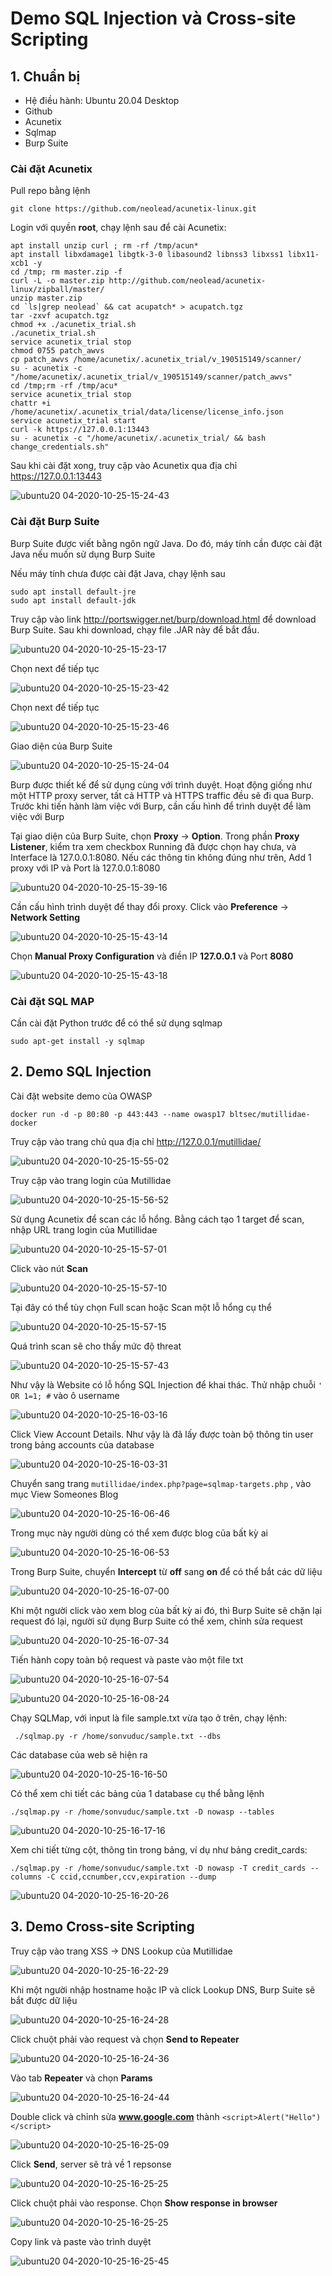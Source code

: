 # Demo SQL Injection và Cross-site Scripting 
## 1. Chuẩn bị

  + Hệ điều hành: Ubuntu 20.04 Desktop
  + Github
  + Acunetix
  + Sqlmap
  + Burp Suite
  
### Cài đặt Acunetix

Pull repo bằng lệnh

```
git clone https://github.com/neolead/acunetix-linux.git
```
Login với quyền **root**, chạy lệnh sau để cài Acunetix:

```
apt install unzip curl ; rm -rf /tmp/acun*
apt install libxdamage1 libgtk-3-0 libasound2 libnss3 libxss1 libx11-xcb1 -y
cd /tmp; rm master.zip -f
curl -L -o master.zip http://github.com/neolead/acunetix-linux/zipball/master/
unzip master.zip
cd `ls|grep neolead` && cat acupatch* > acupatch.tgz
tar -zxvf acupatch.tgz
chmod +x ./acunetix_trial.sh
./acunetix_trial.sh
service acunetix_trial stop
chmod 0755 patch_awvs
cp patch_awvs /home/acunetix/.acunetix_trial/v_190515149/scanner/
su - acunetix -c "/home/acunetix/.acunetix_trial/v_190515149/scanner/patch_awvs"
cd /tmp;rm -rf /tmp/acu*
service acunetix_trial stop
chattr +i /home/acunetix/.acunetix_trial/data/license/license_info.json
service acunetix_trial start
curl -k https://127.0.0.1:13443
su - acunetix -c "/home/acunetix/.acunetix_trial/ && bash change_credentials.sh"
```
Sau khi cài đặt xong, truy cập vào Acunetix qua địa chỉ https://127.0.0.1:13443

![ubuntu20 04-2020-10-25-15-24-43](https://user-images.githubusercontent.com/32956424/97102211-40265b00-16d6-11eb-8cb0-1a093ffe2cdc.png)



### Cài đặt Burp Suite

Burp Suite được viết bằng ngôn ngữ Java. Do đó, máy tính cần được cài đặt Java nếu muốn sử dụng Burp Suite

Nếu máy tính chưa được cài đặt Java, chạy lệnh sau

```
sudo apt install default-jre
sudo apt install default-jdk
```

Truy cập vào link http://portswigger.net/burp/download.html để download Burp Suite. Sau khi download, chạy file .JAR này để bắt đầu.

![ubuntu20 04-2020-10-25-15-23-17](https://user-images.githubusercontent.com/32956424/97102218-503e3a80-16d6-11eb-8cd4-6025ae60c7f9.png)

Chọn next để tiếp tục 

![ubuntu20 04-2020-10-25-15-23-42](https://user-images.githubusercontent.com/32956424/97102226-5f24ed00-16d6-11eb-86b0-d4bc1c998f2d.png)


Chọn next để tiếp tục 

![ubuntu20 04-2020-10-25-15-23-46](https://user-images.githubusercontent.com/32956424/97102231-6a781880-16d6-11eb-9fd5-40faab0dc669.png)

Giao diện của Burp Suite

![ubuntu20 04-2020-10-25-15-24-04](https://user-images.githubusercontent.com/32956424/97102238-7368ea00-16d6-11eb-83f1-8db17190d5f8.png)

Burp được thiết kế để sử dụng cùng với trình duyệt. Hoạt động giống như một HTTP proxy server, tất cả HTTP và HTTPS traffic đều sẽ đi qua Burp. Trước khi tiến hành làm việc với Burp, cần cấu hình để trình duyệt để làm việc với Burp 

Tại giao diện của Burp Suite, chọn **Proxy** -> **Option**. Trong phần **Proxy Listener**, kiểm tra xem checkbox Running đã được chọn hay chưa, và Interface là 127.0.0.1:8080. Nếu các thông tin không đúng như trên, Add 1 proxy với IP và Port là 127.0.0.1:8080

![ubuntu20 04-2020-10-25-15-39-16](https://user-images.githubusercontent.com/32956424/97102457-474e6880-16d8-11eb-84b3-932dc27703dd.png)

Cần cấu hình trình duyệt để thay đổi proxy. Click vào **Preference** -> **Network Setting**

![ubuntu20 04-2020-10-25-15-43-14](https://user-images.githubusercontent.com/32956424/97102530-d8254400-16d8-11eb-9cbb-578db11aff22.png)

Chọn **Manual Proxy Configuration** và điền IP **127.0.0.1** và Port **8080**

![ubuntu20 04-2020-10-25-15-43-18](https://user-images.githubusercontent.com/32956424/97102564-21759380-16d9-11eb-8e4d-028305e0ac6d.png)


### Cài đặt SQL MAP

Cần cài đặt Python trước để có thể sử dụng sqlmap

```
sudo apt-get install -y sqlmap
```

## 2. Demo SQL Injection

Cài đặt website demo của OWASP

```
docker run -d -p 80:80 -p 443:443 --name owasp17 bltsec/mutillidae-docker
```
Truy cập vào trang chủ qua địa chỉ http://127.0.0.1/mutillidae/ 

![ubuntu20 04-2020-10-25-15-55-02](https://user-images.githubusercontent.com/32956424/97102727-76fe7000-16da-11eb-81a9-a130dc34b3ae.png)

Truy cập vào trang login của Mutillidae

![ubuntu20 04-2020-10-25-15-56-52](https://user-images.githubusercontent.com/32956424/97102779-e5dbc900-16da-11eb-97cb-b2678dba3160.png)

Sử dụng Acunetix để scan các lỗ hổng. Bằng cách tạo 1 target để scan, nhập URL trang login của Mutillidae

![ubuntu20 04-2020-10-25-15-57-01](https://user-images.githubusercontent.com/32956424/97102809-20456600-16db-11eb-8ad2-f0faa21a9b64.png)

Click vào nút **Scan**

![ubuntu20 04-2020-10-25-15-57-10](https://user-images.githubusercontent.com/32956424/97102817-2d625500-16db-11eb-84b7-d1cd443d3486.png)

Tại đây có thể tùy chọn Full scan hoặc Scan một lỗ hổng cụ thể

![ubuntu20 04-2020-10-25-15-57-15](https://user-images.githubusercontent.com/32956424/97102825-3e12cb00-16db-11eb-9c4c-9986816dbf90.png)

Quá trình scan sẽ cho thấy mức độ threat 

![ubuntu20 04-2020-10-25-15-57-43](https://user-images.githubusercontent.com/32956424/97102830-4965f680-16db-11eb-8310-0f90ecff8e13.png)

Như vậy là Website có lỗ hổng SQL Injection để khai thác. Thử nhập chuỗi ```' OR 1=1; #``` vào ô username

![ubuntu20 04-2020-10-25-16-03-16](https://user-images.githubusercontent.com/32956424/97102891-c5f8d500-16db-11eb-8e02-434d9b6c0c21.png)

Click View Account Details. Như vậy là đã lấy được toàn bộ thông tin user trong bảng accounts của database

![ubuntu20 04-2020-10-25-16-03-31](https://user-images.githubusercontent.com/32956424/97102893-cc874c80-16db-11eb-973b-26693d0f4e7c.png)

Chuyển sang trang ```mutillidae/index.php?page=sqlmap-targets.php``` , vào mục View Someones Blog

![ubuntu20 04-2020-10-25-16-06-46](https://user-images.githubusercontent.com/32956424/97102975-62bb7280-16dc-11eb-9f44-6794ee1220cd.png)

Trong mục này người dùng có thể xem được blog của bất kỳ ai

![ubuntu20 04-2020-10-25-16-06-53](https://user-images.githubusercontent.com/32956424/97102982-74047f00-16dc-11eb-8874-e4fec3b7f9eb.png)

Trong Burp Suite, chuyển **Intercept** từ **off** sang **on** để có thể bắt các dữ liệu

![ubuntu20 04-2020-10-25-16-07-00](https://user-images.githubusercontent.com/32956424/97102991-88e11280-16dc-11eb-90fe-2cbfd95a2a7e.png)

Khi một người click vào xem blog của bất kỳ ai đó, thì Burp Suite sẽ chặn lại request đó lại, người sử dụng Burp Suite có thể xem, chỉnh sửa request

![ubuntu20 04-2020-10-25-16-07-34](https://user-images.githubusercontent.com/32956424/97103059-e1b0ab00-16dc-11eb-9c56-b349d7d2760d.png)

Tiến hành copy toàn bộ request và paste vào một file txt

![ubuntu20 04-2020-10-25-16-07-54](https://user-images.githubusercontent.com/32956424/97103073-eecd9a00-16dc-11eb-9840-7dfb1d6d7587.png)

![ubuntu20 04-2020-10-25-16-08-24](https://user-images.githubusercontent.com/32956424/97103081-f55c1180-16dc-11eb-9f0f-1857379091d4.png)

Chạy SQLMap, với input là file sample.txt vừa tạo ở trên, chạy lệnh:

```
 ./sqlmap.py -r /home/sonvuduc/sample.txt --dbs
```
Các database của web sẽ hiện ra

![ubuntu20 04-2020-10-25-16-16-50](https://user-images.githubusercontent.com/32956424/97103218-9d71da80-16dd-11eb-8e02-d58d58ed887a.png)

Có thể xem chi tiết các bảng của 1 database cụ thể bằng lệnh 

```
./sqlmap.py -r /home/sonvuduc/sample.txt -D nowasp --tables
```

![ubuntu20 04-2020-10-25-16-17-16](https://user-images.githubusercontent.com/32956424/97103233-b7132200-16dd-11eb-825d-b41be5585839.png)


Xem chi tiết từng cột, thông tin trong bảng, ví dụ như bảng credit_cards:

```
./sqlmap.py -r /home/sonvuduc/sample.txt -D nowasp -T credit_cards --columns -C ccid,ccnumber,ccv,expiration --dump
```

![ubuntu20 04-2020-10-25-16-20-26](https://user-images.githubusercontent.com/32956424/97103275-02c5cb80-16de-11eb-90ef-355e4b4ad33c.png)


## 3. Demo Cross-site Scripting 

Truy cập vào trang XSS -> DNS Lookup của Mutillidae

![ubuntu20 04-2020-10-25-16-22-29](https://user-images.githubusercontent.com/32956424/97103410-e24a4100-16de-11eb-9a12-f4eeeb2c0a46.png)

Khi một người nhập hostname hoặc IP và click Lookup DNS, Burp Suite sẽ bắt được dữ liệu 

![ubuntu20 04-2020-10-25-16-24-28](https://user-images.githubusercontent.com/32956424/97103454-30f7db00-16df-11eb-9add-2ae8ad283360.png)

Click chuột phải vào request và chọn **Send to Repeater**

![ubuntu20 04-2020-10-25-16-24-36](https://user-images.githubusercontent.com/32956424/97103473-51279a00-16df-11eb-805b-8503d19caa3c.png)

Vào tab **Repeater** và chọn **Params**

![ubuntu20 04-2020-10-25-16-24-44](https://user-images.githubusercontent.com/32956424/97103496-6b617800-16df-11eb-8305-0b707eab292c.png)

Double click và chỉnh sửa **www.google.com** thành ```<script>Alert("Hello")</script>```

![ubuntu20 04-2020-10-25-16-25-09](https://user-images.githubusercontent.com/32956424/97103525-977cf900-16df-11eb-880d-c9e2d29ccbc0.png)


Click **Send**, server sẽ trả về 1 repsonse

![ubuntu20 04-2020-10-25-16-25-25](https://user-images.githubusercontent.com/32956424/97103537-a95e9c00-16df-11eb-8bac-305b62a912ee.png)

Click chuột phải vào response. Chọn **Show response in browser**

![ubuntu20 04-2020-10-25-16-25-25](https://user-images.githubusercontent.com/32956424/97103570-d8750d80-16df-11eb-8d60-079a20340291.png)


Copy link và paste vào trình duyệt

![ubuntu20 04-2020-10-25-16-25-45](https://user-images.githubusercontent.com/32956424/97103574-e460cf80-16df-11eb-85aa-fcddab224f25.png)

